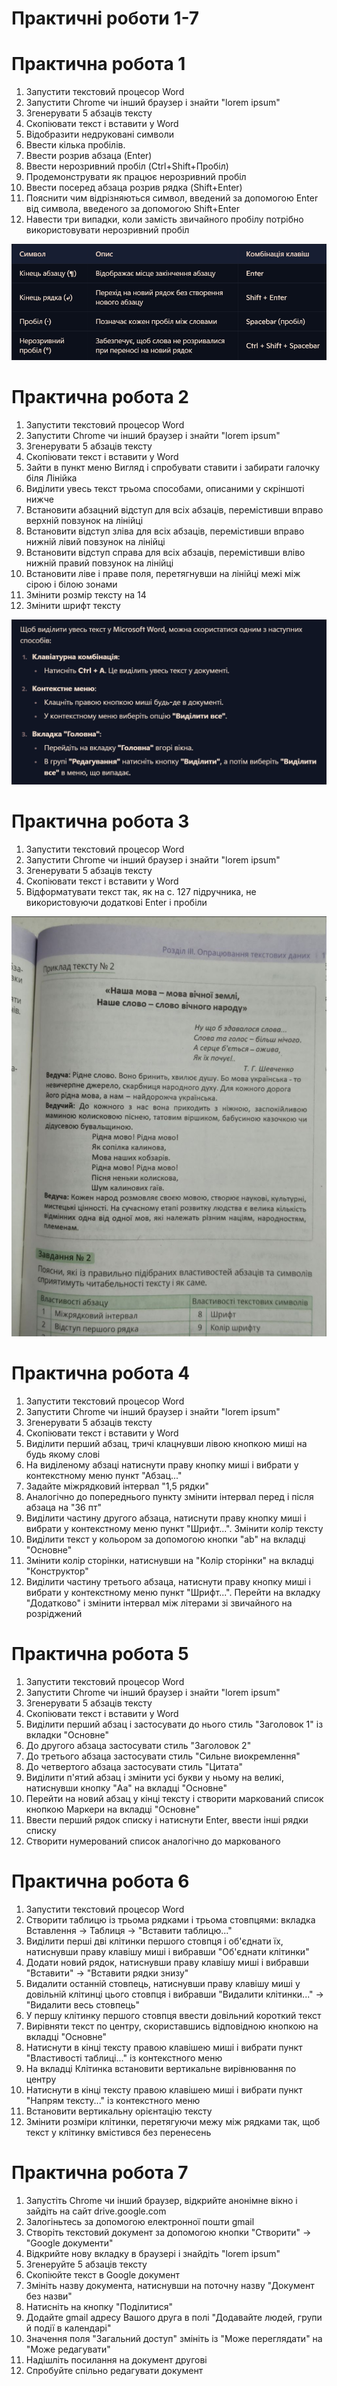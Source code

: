# Практичні роботи 1-7

# Практична робота 1
1. Запустити текстовий процесор Word
2. Запустити Chrome чи інший браузер і знайти "lorem ipsum"
3. Згенерувати 5 абзаців тексту
4. Скопіювати текст і вставити у Word
5. Відобразити недруковані символи
6. Ввести кілька пробілів.
7. Ввести розрив абзаца (Enter)
8. Ввести нерозривний пробіл (Ctrl+Shift+Пробіл)
9. Продемонструвати як працює нерозривний пробіл
10. Ввести посеред абзаца розрив рядка (Shift+Enter)
11. Пояснити чим відрізняються символ, введений за допомогою Enter
від символа, введеного за допомогою Shift+Enter
12. Навести три випадки, коли замість звичайного пробілу
потрібно використовувати нерозривний пробіл

![](images/image_2025-01-24_10-33-00.png)

# Практична робота 2
1. Запустити текстовий процесор Word
2. Запустити Chrome чи інший браузер і знайти "lorem ipsum"
3. Згенерувати 5 абзаців тексту
4. Скопіювати текст і вставити у Word
5. Зайти в пункт меню Вигляд і спробувати ставити і забирати галочку біля Лінійка
6. Виділити увесь текст трьома способами, описаними у скріншоті нижче
7. Встановити абзацний відступ для всіх абзаців, перемістивши вправо верхній повзунок на лінійці
8. Встановити відступ зліва для всіх абзаців, перемістивши вправо нижній лівий повзунок на лінійці
9. Встановити відступ справа для всіх абзаців, перемістивши вліво нижній правий повзунок на лінійці
10. Встановити ліве і праве поля, перетягнувши на лінійці межі між сірою і білою зонами
11. Змінити розмір тексту на 14
12. Змінити шрифт тексту

![](images/image_2025-01-24_10-49-14.png)


# Практична робота 3
1. Запустити текстовий процесор Word
2. Запустити Chrome чи інший браузер і знайти "lorem ipsum"
3. Згенерувати 5 абзаців тексту
4. Скопіювати текст і вставити у Word
5. Відформатувати текст так, як на с. 127 підручника, не використовуючи додаткові Enter і пробіли

![](images/image.png)

# Практична робота 4
1. Запустити текстовий процесор Word
2. Запустити Chrome чи інший браузер і знайти "lorem ipsum"
3. Згенерувати 5 абзаців тексту
4. Скопіювати текст і вставити у Word
5. Виділити перший абзац, тричі клацнувши лівою кнопкою миші на будь якому слові
6. На виділеному абзаці натиснути праву кнопку миші і вибрати у контекстному меню пункт "Абзац..."
7. Задайте міжрядковий інтервал "1,5 рядки"
8. Аналогічно до попереднього пункту змінити інтервал перед і після абзаца на "36 пт"
9. Виділити частину другого абзаца, натиснути праву кнопку миші і вибрати у контекстному меню пункт "Шрифт...". Змінити колір тексту
10. Виділити текст у кольором за допомогою кнопки "ab" на вкладці "Основне" 
11. Змінити колір сторінки, натиснувши на "Колір сторінки" на вкладці "Конструктор"
12. Виділити частину третього абзаца, натиснути праву кнопку миші і вибрати у контекстному меню пункт "Шрифт...". Перейти на вкладку "Додатково" і змінити інтервал між літерами зі звичайного на розріджений

# Практична робота 5
1. Запустити текстовий процесор Word
2. Запустити Chrome чи інший браузер і знайти "lorem ipsum"
3. Згенерувати 5 абзаців тексту
4. Скопіювати текст і вставити у Word
5. Виділити перший абзац і застосувати до нього стиль "Заголовок 1" із вкладки "Основне"
6. До другого абзаца застосувати стиль "Заголовок 2"
7. До третього абзаца застосувати стиль "Сильне виокремлення"
8. До четвертого абзаца застосувати стиль "Цитата"
9. Виділити п'ятий абзац і змінити усі букви у ньому на великі, натиснувши кнопку "Aa" на вкладці "Основне"
10. Перейти на новий абзац у кінці тексту і створити маркований список кнопкою Маркери на вкладці "Основне"
11. Ввести перший рядок списку і натиснути Enter, ввести інші рядки списку
12. Створити нумерований список аналогічно до маркованого

# Практична робота 6
1. Запустити текстовий процесор Word
2. Створити таблицю із трьома рядками і трьома стовпцями: вкладка Вставлення -> Таблиця -> "Вставити таблицю..."
3. Виділити перші дві клітинки першого стовпця і об'єднати їх, натиснувши праву клавішу миші і вибравши "Об'єднати клітинки"
4. Додати новий рядок, натиснувши праву клавішу миші і вибравши "Вставити" -> "Вставити рядки знизу"
5. Видалити останній стовпець, натиснувши праву клавішу миші у довільній клітинці цього стовпця і вибравши "Видалити клітинки..." -> "Видалити весь стовпець"
6. У першу клітинку першого стовпця ввести довільний короткий текст
7. Вирівняти текст по центру, скориставшись відповідною кнопкою на вкладці "Основне"
8. Натиснути в кінці тексту правою клавішею миші і вибрати пункт "Властивості таблиці..." із контекстного меню
9. На вкладці Клітинка встановити вертикальне вирівнювання по центру
10. Натиснути в кінці тексту правою клавішею миші і вибрати пункт "Напрям тексту..." із контекстного меню
11. Встановити вертикальну орієнтацію тексту
12. Змінити розміри клітинки, перетягуючи межу між рядками так, щоб текст у клітинку вмістився без перенесень

# Практична робота 7
1. Запустіть Chrome чи інший браузер, відкрийте анонімне вікно і зайдіть на сайт drive.google.com
2. Залогіньтесь за допомогою електронної пошти gmail
3. Створіть текстовий документ за допомогою кнопки "Створити" -> "Google документи"
4. Відкрийте нову вкладку в браузері і знайдіть "lorem ipsum"
5. Згенеруйте 5 абзаців тексту 
6. Скопіюйте текст в Google документ
7. Змініть назву документа, натиснувши на поточну назву "Документ без назви"
8. Натисніть на кнопку "Поділитися"
9. Додайте gmail адресу Вашого друга в полі "Додавайте людей, групи й події в календарі"
10. Значення поля "Загальний доступ" змініть із "Може переглядати" на "Може редагувати"
11. Надішліть посилання на документ другові
12. Спробуйте спільно редагувати документ
